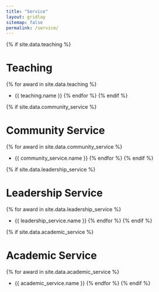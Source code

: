 ```yaml
---
title: "Service"
layout: gridlay
sitemap: false
permalink: /service/
---
```



{% if site.data.teaching %}
# Teaching

{% for award in site.data.teaching %}
* {{ teaching.name }}
{% endfor %}
{% endif %}

{% if site.data.community_service %}
# Community Service

{% for award in site.data.community_service %}
* {{ community_service.name }}
{% endfor %}
{% endif %}

{% if site.data.leadership_service %}
# Leadership Service

{% for award in site.data.leadership_service %}
* {{ leadership_service.name }}
{% endfor %}
{% endif %}

{% if site.data.academic_service %}
# Academic Service

{% for award in site.data.academic_service %}
* {{ academic_service.name }}
{% endfor %}
{% endif %}

